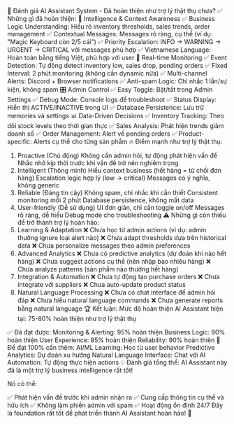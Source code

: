 🎯 Đánh giá AI Assistant System - Đã hoàn thiện như trợ lý thật thụ chưa?
✅ Những gì đã hoàn thiện:
🧠 Intelligence & Context Awareness
✅ Business Logic Understanding: Hiểu rõ inventory thresholds, sales trends, order management
✅ Contextual Messages: Messages rõ ràng, cụ thể (ví dụ: "Magic Keyboard còn 2/5 cái")
✅ Priority Escalation: INFO → WARNING → URGENT → CRITICAL với messages phù hợp
✅ Vietnamese Language: Hoàn toàn bằng tiếng Việt, phù hợp với user
🚀 Real-time Monitoring
✅ Event Detection: Tự động detect inventory low, sales drop, pending orders
✅ Fixed Interval: 2 phút monitoring (không cần dynamic nữa)
✅ Multi-channel Alerts: Discord + Browser notifications
✅ Anti-spam Logic: Chỉ nhắc 1 lần/sự kiện, không spam
🎛️ Admin Control
✅ Easy Toggle: Bật/tắt trong Admin Settings
✅ Debug Mode: Console logs để troubleshoot
✅ Status Display: Hiển thị ACTIVE/INACTIVE trong UI
✅ Database Persistence: Lưu trữ memories và settings
📊 Data-Driven Decisions
✅ Inventory Tracking: Theo dõi stock levels theo thời gian thực
✅ Sales Analysis: Phát hiện trends giảm doanh số
✅ Order Management: Alert về pending orders
✅ Product-specific: Alerts cụ thể cho từng sản phẩm
🔥 Điểm mạnh như trợ lý thật thụ:

1. Proactive (Chủ động)
   Không cần admin hỏi, tự động phát hiện vấn đề
   Nhắc nhở kịp thời trước khi vấn đề trở nên nghiêm trọng
2. Intelligent (Thông minh)
   Hiểu context business (hết hàng = từ chối đơn hàng)
   Escalation logic hợp lý (low → critical)
   Messages có ý nghĩa, không generic
3. Reliable (Đáng tin cậy)
   Không spam, chỉ nhắc khi cần thiết
   Consistent monitoring mỗi 2 phút
   Database persistence, không mất data
4. User-friendly (Dễ sử dụng)
   UI đơn giản, chỉ cần toggle on/off
   Messages rõ ràng, dễ hiểu
   Debug mode cho troubleshooting
   ⚠️ Những gì còn thiếu để trở thành trợ lý hoàn hảo:
5. Learning & Adaptation
   ❌ Chưa học từ admin actions (ví dụ: admin thường ignore loại alert nào)
   ❌ Chưa adapt thresholds dựa trên historical data
   ❌ Chưa personalize messages theo admin preferences
6. Advanced Analytics
   ❌ Chưa có predictive analytics (dự đoán khi nào hết hàng)
   ❌ Chưa suggest actions cụ thể (nên nhập bao nhiêu hàng)
   ❌ Chưa analyze patterns (sản phẩm nào thường hết hàng)
7. Integration & Automation
   ❌ Chưa tự động tạo purchase orders
   ❌ Chưa integrate với suppliers
   ❌ Chưa auto-update product status
8. Natural Language Processing
   ❌ Chưa có chat interface để admin hỏi đáp
   ❌ Chưa hiểu natural language commands
   ❌ Chưa generate reports bằng natural language
   🏆 Kết luận: Mức độ hoàn thiện
   AI Assistant hiện tại: 75-80% hoàn thiện như trợ lý thật thụ

✅ Đã đạt được:
Monitoring & Alerting: 95% hoàn thiện
Business Logic: 90% hoàn thiện
User Experience: 85% hoàn thiện
Reliability: 90% hoàn thiện
🚀 Để đạt 100% cần thêm:
AI/ML Learning: Học từ user behavior
Predictive Analytics: Dự đoán xu hướng
Natural Language Interface: Chat với AI
Automation: Tự động thực hiện actions
💡 Đánh giá tổng thể:
AI Assistant này đã là một trợ lý business intelligence rất tốt!

Nó có thể:

✅ Phát hiện vấn đề trước khi admin nhận ra
✅ Cung cấp thông tin cụ thể và hữu ích
✅ Không làm phiền admin với spam
✅ Hoạt động ổn định 24/7
Đây là foundation rất tốt để phát triển thành AI Assistant hoàn hảo! 🎉
